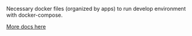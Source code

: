 Necessary docker files (organized by apps) to run develop environment with docker-compose.

[More docs here](https://docs.docker.com/compose/)
